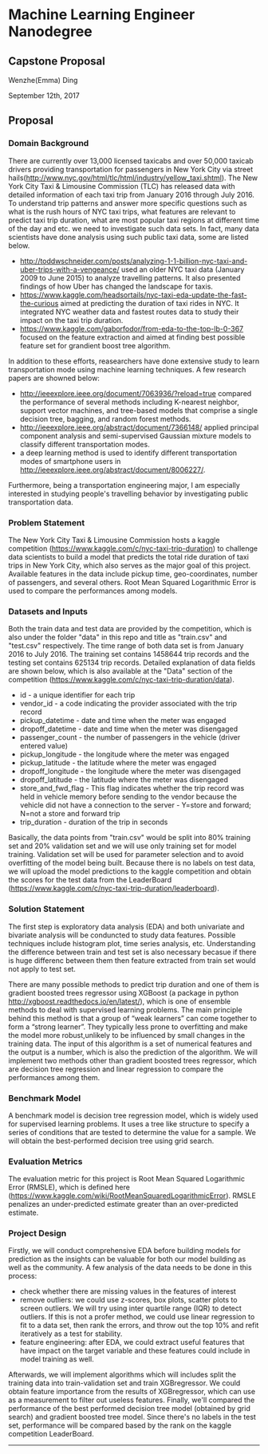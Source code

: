 # Machine Learning Engineer Nanodegree
## Capstone Proposal  
Wenzhe(Emma) Ding

September 12th, 2017

## Proposal

### Domain Background

There are currently over 13,000 licensed taxicabs and over 50,000 taxicab drivers providing transportation for passengers in New York City via street hails(http://www.nyc.gov/html/tlc/html/industry/yellow_taxi.shtml). The New York City Taxi & Limousine Commission (TLC) has released data with detailed information of each taxi trip from January 2016 through July 2016. To understand trip patterns and answer more specific questions such as what is the rush hours of NYC taxi trips, what features are relevant to predict taxi trip duration, what are most popular taxi regions at different time of the day and etc. we need to investigate such data sets. In fact, many data scientists have done analysis using such public taxi data, some are listed below.
* http://toddwschneider.com/posts/analyzing-1-1-billion-nyc-taxi-and-uber-trips-with-a-vengeance/ used an older NYC taxi data (January 2009 to June 2015) to analyze travelling patterns. It also presented findings of how Uber has changed the landscape for taxis.
* https://www.kaggle.com/headsortails/nyc-taxi-eda-update-the-fast-the-curious aimed at predicting the duration of taxi rides in NYC. It integrated NYC weather data and fastest routes data to study their impact on the taxi trip duration. 
* https://www.kaggle.com/gaborfodor/from-eda-to-the-top-lb-0-367 focused on the feature extraction and aimed at finding best possible feature set for grandient boost tree algorithm.

In addition to these efforts, reasearchers have done extensive study to learn transportation mode using machine learning techniques. A few research papers are showned below:
* http://ieeexplore.ieee.org/document/7063936/?reload=true compared the performance of several methods including K-nearest neighbor, support vector machines, and tree-based models that comprise a single decision tree, bagging, and random forest methods. 
* http://ieeexplore.ieee.org/abstract/document/7366148/ applied principal component analysis and semi-supervised Gaussian mixture models to classify different transportation modes. 
* a deep learning method is used to identify different transportation modes of smartphone users in http://ieeexplore.ieee.org/abstract/document/8006227/.

Furthermore, being a transportation engineering major, I am especially interested in studying people's travelling behavior by investigating public transportation data. 

### Problem Statement

The New York City Taxi & Limousine Commission hosts a kaggle competition (https://www.kaggle.com/c/nyc-taxi-trip-duration) to challenge data scientists to build a model that predicts the total ride duration of taxi trips in New York City, which also serves as the major goal of this project. Available features in the data include pickup time, geo-coordinates, number of passengers, and several others. Root Mean Squared Logarithmic Error is used to compare the performances among models.

### Datasets and Inputs

Both the train data and test data are provided by the competition, which is also under the folder "data" in this repo and title as "train.csv" and "test.csv" respectively. The time range of both data set is from January 2016 to July 2016. The training set contains 1458644 trip records and the testing set contains 625134 trip records. Detailed explanation of data fields are shown below, which is also available at the "Data" section of the competition (https://www.kaggle.com/c/nyc-taxi-trip-duration/data). 

* id - a unique identifier for each trip
* vendor_id - a code indicating the provider associated with the trip record
* pickup_datetime - date and time when the meter was engaged
* dropoff_datetime - date and time when the meter was disengaged
* passenger_count - the number of passengers in the vehicle (driver entered value)
* pickup_longitude - the longitude where the meter was engaged
* pickup_latitude - the latitude where the meter was engaged
* dropoff_longitude - the longitude where the meter was disengaged
* dropoff_latitude - the latitude where the meter was disengaged
* store_and_fwd_flag - This flag indicates whether the trip record was held in vehicle memory before sending to the vendor because the vehicle did not have a connection to the server - Y=store and forward; N=not a store and forward trip
* trip_duration - duration of the trip in seconds

Basically, the data points from "train.csv" would be split into 80% training set and 20% validation set and we will use only training set for model training. Validation set will be used for parameter selection and to avoid overfitting of the model being built. Because there is no labels on test data, we will upload the model predictions to the kaggle competition and obtain the scores for the test data from the LeaderBoard (https://www.kaggle.com/c/nyc-taxi-trip-duration/leaderboard).

### Solution Statement

The first step is exploratory data analysis (EDA) and both univariate and bivariate analysis will be conduncted to study data features. Possible techniques include histogram plot, time series analysis, etc. Understanding the difference between train and test set is also necessary becasue if there is huge differenc between them then feature extracted from train set would not apply to test set. 

There are many possible methods to predict trip duration and one of them is gradient boosted trees regressor using XGBoost (a package in python http://xgboost.readthedocs.io/en/latest/), which is one of ensemble methods to deal with supervised learning problems. The main principle behind this method is that a group of “weak learners” can come together to form a “strong learner”. They typically less prone to overfitting and make the model more robust,unlikely to be influenced by small changes in the training data. The input of this algorithm is a set of numerical features and the output is a number, which is also the prediction of the algorithm. We will implement two methods other than gradient boosted trees regressor, which are decision tree regression and linear regression to compare the performances among them.

### Benchmark Model

A benchmark model is decision tree regression model, which is widely used for supervised learning problems. It uses a tree like structure to specify a series of conditions that are tested to determine the value for a sample. We will obtain the best-performed decision tree using grid search.

### Evaluation Metrics

The evaluation metric for this project is Root Mean Squared Logarithmic Error (RMSLE), which is defined here (https://www.kaggle.com/wiki/RootMeanSquaredLogarithmicError). RMSLE penalizes an under-predicted estimate greater than an over-predicted estimate.

### Project Design
Firstly, we will conduct comprehensive EDA before building models for prediction as the insights can be valuable for both our model building as well as the community. A few analysis of the data needs to be done in this process:
* check whether there are missing values in the features of interest
* remove outliers: we could use z-scores, box plots, scatter plots to screen outliers. We will try using inter quartile range (IQR) to detect outliers. If this is not a profer method, we could use linear regression to fit to a data set, then rank the errors, and throw out the top 10% and refit iteratively as a test for stability. 
* feature engineering: after EDA, we could extract useful features that have impact on the target variable and these features could include in model training as well.

Afterwards, we will implement algorithms which will includes split the training data into train-validation set and train XGBregressor. We could obtain feature importance from the results of XGBregressor, which can use as a measurement to filter out useless features. Finally, we'll compared the performance of the best performed decision tree model (obtained by grid search) and gradient boosted tree model. Since there's no labels in the test set, performance will be compared based by the rank on the kaggle competition LeaderBoard.

-----------
